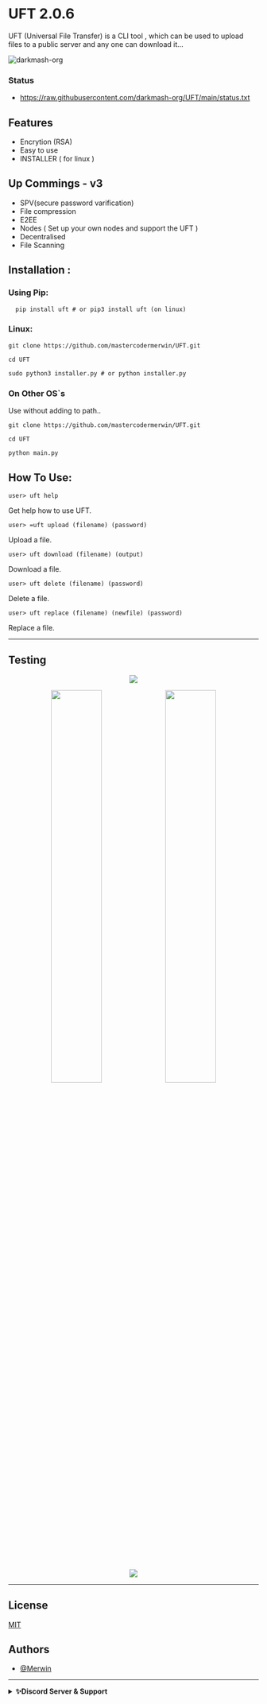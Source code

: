 # UFT 2.0.6
  

UFT (Universal File Transfer) is a CLI tool , which can  be used to upload files to a public server and any one can download it...
<p float="left">
 <img src="https://komarev.com/ghpvc/?username=merwin-UFT&label=Project%20Views-Github&color=0e75b6&style=flat" alt="darkmash-org" /> 
<img alt="" src="https://static.pepy.tech/personalized-badge/uft?period=total&units=international_system&left_color=blue&right_color=orange&left_text=Downloads">

</p>

### Status
  - https://raw.githubusercontent.com/darkmash-org/UFT/main/status.txt

## Features

- Encrytion (RSA)
- Easy to use
- INSTALLER ( for linux )

## Up Commings - v3
- SPV(secure password varification) 
- File compression 
- E2EE
- Nodes ( Set up your own nodes and support the UFT ) 
- Decentralised 
- File Scanning

## Installation :

### Using Pip:

```
  pip install uft # or pip3 install uft (on linux)
```

### Linux:

```
git clone https://github.com/mastercodermerwin/UFT.git
```

```
cd UFT
```

```
sudo python3 installer.py # or python installer.py
```

### On Other OS`s
Use without adding to path..

```
git clone https://github.com/mastercodermerwin/UFT.git
```

```
cd UFT
```

```
python main.py
```


## How To Use:

```
user> uft help
```
Get help how to use UFT.

```
user> =uft upload (filename) (password)
```
Upload a file.

```
user> uft download (filename) (output) 
```
Download a file.

```
user> uft delete (filename) (password) 
```
Delete a file.

```
user> uft replace (filename) (newfile) (password)
``` 
Replace a file.

<hr>

## Testing
       
<p align="center">
<img src="https://cdn.discordapp.com/attachments/951417646191083551/1077843592057454653/Screenshot_from_2023-02-22_12-09-32.png">
  </p>
<p align="center">
<img width="45%" src="https://cdn.discordapp.com/attachments/951417646191083551/1077843622327758848/Screenshot_from_2023-02-22_12-10-48.png">
<img  width="45%" src="https://cdn.discordapp.com/attachments/951417646191083551/1077843652967137320/Screenshot_from_2023-02-22_12-11-21.png">
</p>
<p align="center">

  <img src="https://cdn.discordapp.com/attachments/951417646191083551/1077843704838115348/Screenshot_from_2023-02-22_12-11-57.png">
</p>

<hr>

## License

[MIT](https://choosealicense.com/licenses/mit/)


## Authors

- [@Merwin](https://www.github.com/mastercodermerwin)


 

<hr>
<details>
    <summary><b>✨Discord Server & Support</b></summary><br/>
 <h3 align="center">Darkmash Official Server </h3>
 
### ⬇️ ⬇️ ⬇️ ⬇️ INVITE LINK ⬇️ ⬇️ ⬇️ ⬇️ 

https://discord.gg/SC54bSgnyQ
</details>  


